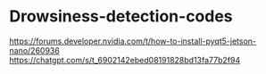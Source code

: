 # Drowsiness-detection-codes

https://forums.developer.nvidia.com/t/how-to-install-pyqt5-jetson-nano/260936
https://chatgpt.com/s/t_6902142ebed08191828bd13fa77b2f94
